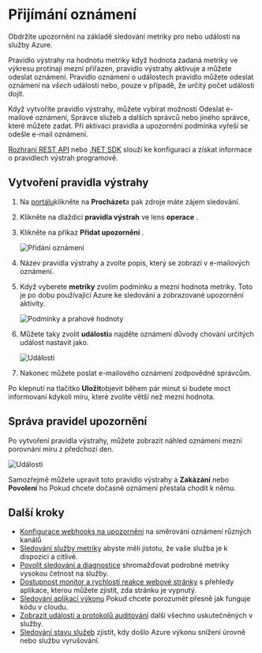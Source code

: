 <properties
    pageTitle="Přijímání oznámení služby Azure | Microsoft Azure"
    description="Potvrzení o pravidla výstrah podmínky."
    authors="rboucher"
    manager="carolz"
    editor=""
    services="monitoring-and-diagnostics"
    documentationCenter="monitoring-and-diagnostics"/>

<tags
    ms.service="monitoring-and-diagnostics"
    ms.workload="na"
    ms.tgt_pltfrm="na"
    ms.devlang="na"
    ms.topic="article"
    ms.date="09/08/2015"
    ms.author="robb"/>

# <a name="receive-alert-notifications"></a>Přijímání oznámení

Obdržíte upozornění na základě sledování metriky pro nebo události na služby Azure.

Pravidlo výstrahy na hodnotu metriky když hodnota zadaná metriky ve výkresu protínají mezní přiřazen, pravidlo výstrahy aktivuje a můžete odeslat oznámení. Pravidlo oznámení o událostech pravidlo můžete odeslat oznámení na *všech* událostí nebo, pouze v případě, že určitý počet události dojít.

Když vytvoříte pravidlo výstrahy, můžete vybírat možnosti Odeslat e-mailové oznámení, Správce služeb a dalších správců nebo jiného správce, které můžete zadat. Při aktivaci pravidla a upozornění podmínka vyřeší se odešle e-mail oznámení.

[Rozhraní REST API](https://msdn.microsoft.com/library/azure/dn931945.aspx) nebo [.NET SDK](https://www.nuget.org/packages/Microsoft.Azure.Insights/) slouží ke konfiguraci a získat informace o pravidlech výstrah programově.

## <a name="create-an-alert-rule"></a>Vytvoření pravidla výstrahy

1. Na [portálu](https://portal.azure.com/)klikněte na **Procházet**a pak zdroje máte zájem sledování.

2. Klikněte na dlaždici **pravidla výstrah** ve lens **operace** .

3. Klikněte na příkaz **Přidat upozornění** .

    ![Přidání oznámení](./media/insights-receive-alert-notifications/Insights_AddAlert.png)

4. Název pravidla výstrahy a zvolte popis, který se zobrazí v e-mailových oznámení.

5. Když vyberete **metriky** zvolím podmínku a mezní hodnota metriky. Toto je po dobu používající Azure ke sledování a zobrazované upozornění aktivity.

    ![Podmínky a prahové hodnoty](./media/insights-receive-alert-notifications/Insights_ConditionAndThreshold.png)

6. Můžete taky zvolit **události**a najděte oznámení důvody chování určitých událost nastavit jako.

    ![Události](./media/insights-receive-alert-notifications/Insights_Events.png)

7. Nakonec můžete poslat e-mailového oznámení zodpovědné správcům.

Po klepnutí na tlačítko **Uložit**objevit během pár minut si budete moct informovaní kdykoli míru, které zvolíte větší než mezní hodnota.

## <a name="managing-your-alert-rules"></a>Správa pravidel upozornění

Po vytvoření pravidla výstrahy, můžete zobrazit náhled oznámení mezní porovnání míru z předchozí den.

![Události](./media/insights-receive-alert-notifications/Insights_EditAlert.png)


Samozřejmě můžete upravit toto pravidlo výstrahy a **Zakázání** nebo **Povolení** ho Pokud chcete dočasně oznámení přestala chodit k němu.

## <a name="next-steps"></a>Další kroky

* [Konfigurace webhooks na upozornění](insights-webhooks-alerts.md) na směrování oznámení různých kanálů
* [Sledování služby metriky](insights-how-to-customize-monitoring.md) abyste měli jistotu, že vaše služba je k dispozici a citlivé.
* [Povolit sledování a diagnostice](insights-how-to-use-diagnostics.md) shromažďovat podrobné metriky vysokou četnost na služby.
* [Dostupnost monitor a rychlostí reakce webové stránky](../application-insights/app-insights-monitor-web-app-availability.md) s přehledy aplikace, kterou můžete zjistit, zda stránku je vypnutý.
* [Sledování aplikací výkonu](../application-insights/app-insights-azure-web-apps.md) Pokud chcete porozumět přesně jak funguje kódu v cloudu.
* [Zobrazit události a protokolů auditování](insights-debugging-with-events.md) další všechno uskutečněných v služby.
* [Sledování stavu služeb](insights-service-health.md) zjistit, kdy došlo Azure výkonu snížení úrovně nebo službu vyrušování.
